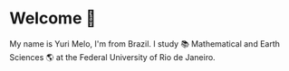 # Welcome :wave:
My name is Yuri Melo, I'm from Brazil. I study :books: Mathematical and Earth Sciences :earth_americas: at the Federal University of Rio de Janeiro.


